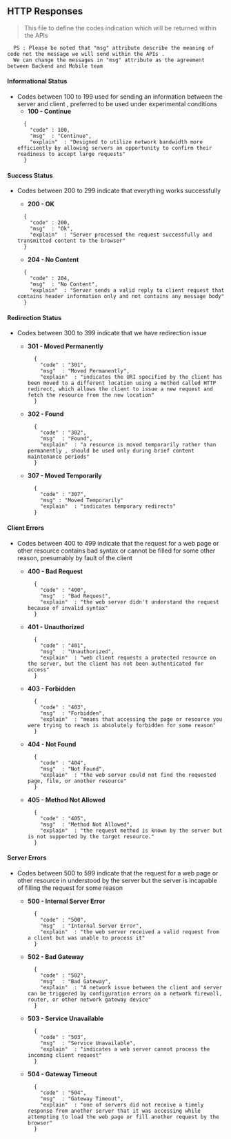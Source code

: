 ## HTTP Responses

> This file to define the codes indication which will be returned within the APIs   

```
  PS : Please be noted that "msg" attribute describe the meaning of code not the message we will send within the APIs .
  We can change the messages in "msg" attribute as the agreement between Backend and Mobile team
```

#### Informational Status

  - Codes between 100 to 199 used for sending an information between the server and client , preferred to be used under experimental conditions
    - **100 - Continue**
    ```
      {
        "code" : 100,
        "msg"  : "Continue",
        "explain"  : "Designed to utilize network bandwidth more efficiently by allowing servers an opportunity to confirm their readiness to accept large requests"
      }
    ```

#### Success Status

  - Codes between 200 to 299 indicate that everything works successfully

    - **200 - OK**
    ```
      {
        "code" : 200,
        "msg"  : "Ok",
        "explain"  : "Server processed the request successfully and transmitted content to the browser"
      }
    ```

    - **204 - No Content**
    ```
      {
        "code" : 204,
        "msg"  : "No Content",
        "explain"  : "Server sends a valid reply to client request that contains header information only and not contains any message body"
      }
    ```

#### Redirection Status

  - Codes between 300 to 399 indicate that we have redirection issue

    - **301 - Moved Permanently**

      ```
        {
          "code" : "301",
          "msg"  : "Moved Permanently",
          "explain"  : "indicates the URI specified by the client has been moved to a different location using a method called HTTP redirect, which allows the client to issue a new request and fetch the resource from the new location"
        }
      ```
    - **302 - Found**
      ```
        {
          "code" : "302",
          "msg"  : "Found",
          "explain"  : "a resource is moved temporarily rather than permanently , should be used only during brief content maintenance periods"
        }
      ```

    - **307 - Moved Temporarily**
      ```
        {
          "code" : "307",
          "msg" : "Moved Temporarily"
          "explain"  : "indicates temporary redirects"
        }
      ```

#### Client Errors

  - Codes between 400 to 499 indicate that the request for a web page or other resource contains bad syntax or cannot be filled for some other reason, presumably by fault of the client

    - **400 - Bad Request**

      ```
        {
          "code" : "400",
          "msg"  : "Bad Request",
          "explain"  : "the web server didn't understand the request because of invalid syntax"
        }
      ```
    - **401 - Unauthorized**
      ```
        {
          "code" : "401",
          "msg"  : "Unauthorized",
          "explain"  : "web client requests a protected resource on the server, but the client has not been authenticated for access"
        }
      ```

    - **403 - Forbidden**
      ```
        {
          "code" : "403",
          "msg"  : "Forbidden",
          "explain"  : "means that accessing the page or resource you were trying to reach is absolutely forbidden for some reason"
        }
      ```

    - **404 - Not Found**
      ```
        {
          "code" : "404",
          "msg"  : "Not Found",
          "explain"  : "the web server could not find the requested page, file, or ​another resource"
        }
      ```
      
      
    - **405 - Method Not Allowed**
      ```
        {
          "code" : "405",
          "msg"  : "Method Not Allowed",
          "explain"  : "the request method is known by the server but is not supported by the target resource."
        }
      ```

#### Server Errors

  - Codes between 500 to 599 indicate that the request for a web page or other resource in understood by the server but the server is incapable of filling the request for some reason

      - **500 - Internal Server Error**

        ```
          {
            "code" : "500",
            "msg"  : "Internal Server Error",
            "explain"  : "the web server received a valid request from a client but was unable to process it"
          }
        ```
      - **502 - Bad Gateway**
        ```
          {
            "code" : "502",
            "msg"  : "Bad Gateway",
            "explain"  : "A network issue between the client and server  can be triggered by configuration errors on a network firewall, router, or other network gateway device"
          }
        ```

      - **503 - Service Unavailable**
        ```
          {
            "code" : "503",
            "msg"  : "Service Unavailable",
            "explain"  : "indicates a web server cannot process the incoming client request"
          }
        ```

      - **504 - Gateway Timeout**
        ```
          {
            "code" : "504",
            "msg"  : "Gateway Timeout",
            "explain"  : "one of servers did not receive a timely response from another server that it was accessing while attempting to load the web page or fill another request by the browser"
          }
        ```
